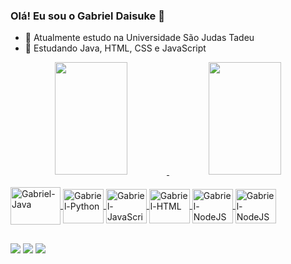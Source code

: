 ### Olá! Eu sou o Gabriel Daisuke 👋

- 🏫 Atualmente estudo na Universidade São Judas Tadeu
- 🌱 Estudando Java, HTML, CSS e JavaScript

<div align="center">
  <a href="https://github.com/Daiskz">
  <img height="180em" <img width="48%" src="https://github-readme-stats.vercel.app/api?username=Daiskz&show_icons=true&theme=midnight-purple&include_all_commits=true&count_private=true"/>
  <img height="180em" <img width="48%" src="https://github-readme-stats.vercel.app/api/top-langs/?username=Daiskz&layout=compact&langs_count=7&theme=midnight-purple"/>
</div>
  <div style="display: inline_block"><br>
  <img align="center" alt="Gabriel-Java" height="60" width="80" src="https://cdn.jsdelivr.net/gh/devicons/devicon/icons/java/java-plain-wordmark.svg">
  <img align="center" alt="Gabriel-Python" height="55" width="65" src="https://cdn.jsdelivr.net/gh/devicons/devicon/icons/python/python-original-wordmark.svg">
  <img align="center" alt="Gabriel-JavaScript" height="55" width="65" src="https://cdn.jsdelivr.net/gh/devicons/devicon/icons/javascript/javascript-plain.svg">
  <img align="center" alt="Gabriel-HTML" height="55" width="65" src="https://cdn.jsdelivr.net/gh/devicons/devicon/icons/html5/html5-plain-wordmark.svg">
  <img align="center" alt="Gabriel-NodeJS" height="55" width="65" src="https://cdn.jsdelivr.net/gh/devicons/devicon/icons/nodejs/nodejs-original.svg">
  <img align="center" alt="Gabriel-NodeJS" height="55" width="65" src="https://cdn.jsdelivr.net/gh/devicons/devicon/icons/nodejs/nodejs-original.svg">
</div>
   
  ##
 
<div> 
  <a href="https://www.instagram.com/gabriel.daisuke/" target="_blank"><img src="https://img.shields.io/badge/-Instagram-%23E4405F?style=for-the-badge&logo=instagram&logoColor=white" target="_blank"></a>
  <a href = "mailto:gabriel.matsubara@gmail.com"><img src="https://img.shields.io/badge/-Gmail-%23333?style=for-the-badge&logo=gmail&logoColor=white" target="_blank"></a>
  <a href="https://www.linkedin.com/in/gabriel-daisuke-matsubara-155a831b9/" target="_blank"><img src="https://img.shields.io/badge/-LinkedIn-%230077B5?style=for-the-badge&logo=linkedin&logoColor=white" target="_blank"></a> 

</div>
